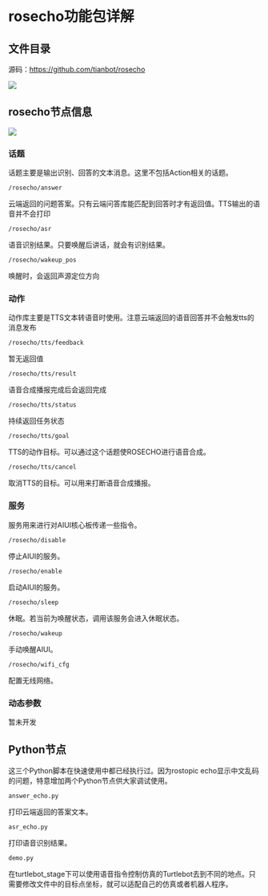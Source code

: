 # rosecho功能包详解

## 文件目录

源码：https://github.com/tianbot/rosecho

![](https://img.kancloud.cn/23/99/239963ef111694511e02157421f5e82f_450x765.png)

## rosecho节点信息

![](https://img.kancloud.cn/dc/37/dc37f55ac3efb54752e1be1976af092e_510x411.png)

### 话题

话题主要是输出识别、回答的文本消息。这里不包括Action相关的话题。

`/rosecho/answer`

云端返回的问题答案。只有云端问答库能匹配到回答时才有返回值。TTS输出的语音并不会打印

`/rosecho/asr`

语音识别结果。只要唤醒后讲话，就会有识别结果。

`/rosecho/wakeup_pos`

唤醒时，会返回声源定位方向

### 动作

动作库主要是TTS文本转语音时使用。注意云端返回的语音回答并不会触发tts的消息发布

`/rosecho/tts/feedback`

暂无返回值

`/rosecho/tts/result`

语音合成播报完成后会返回完成

`/rosecho/tts/status`

持续返回任务状态

`/rosecho/tts/goal`

TTS的动作目标。可以通过这个话题使ROSECHO进行语音合成。

`/rosecho/tts/cancel`

取消TTS的目标。可以用来打断语音合成播报。

### 服务

服务用来进行对AIUI核心板传递一些指令。

`/rosecho/disable`

停止AIUI的服务。

`/rosecho/enable`

启动AIUI的服务。

`/rosecho/sleep`

休眠。若当前为唤醒状态，调用该服务会进入休眠状态。

`/rosecho/wakeup`

手动唤醒AIUI。

`/rosecho/wifi_cfg`

配置无线网络。

### 动态参数

暂未开发

## Python节点

这三个Python脚本在快速使用中都已经执行过。因为rostopic echo显示中文乱码的问题，特意增加两个Python节点供大家调试使用。

`answer_echo.py`

打印云端返回的答案文本。

`asr_echo.py`

打印语音识别结果。

`demo.py`

在turtlebot_stage下可以使用语音指令控制仿真的Turtlebot去到不同的地点。只需要修改文件中的目标点坐标，就可以适配自己的仿真或者机器人程序。